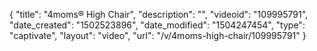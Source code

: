 {
    "title": "4moms&reg; High Chair",
    "description": "",
    "videoid": "109995791",
    "date_created": "1502523896",
    "date_modified": "1504247454",
    "type": "captivate",
    "layout": "video",
    "url": "\/v\/4moms-high-chair\/109995791"
}